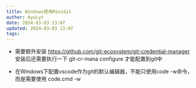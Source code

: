 ```yaml
---
title: Windows使用MiniGit
author: AyuLyt
date: 2024-03-03 13:07
updated: 2024-03-03 13:07
tags:
---
```

- 需要额外安装 https://github.com/git-ecosystem/git-credential-manager
安装后还需要执行一下 git-cr-mana configure 才能配置到git中

- 在Windows下配置vscode作为git的默认编辑器，不能只使用code -w命令，而是需要使用 code.cmd -w